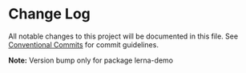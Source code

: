 # Change Log

All notable changes to this project will be documented in this file.
See [Conventional Commits](https://conventionalcommits.org) for commit guidelines.



**Note:** Version bump only for package lerna-demo
